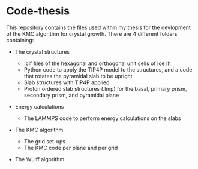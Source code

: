 # Code-thesis
This repository contains the files used within my thesis for the devlopment of the KMC algorithm for crystal growth. 
There are 4 different folders containing:

- The crystal structures
  * .cif files of the hexagonal and orthogonal unit cells of Ice Ih
  * Python code to apply the TIP4P model to the structures, and a code that rotates the pyramidal slab to be upright
  * Slab structures with TIP4P applied
  * Proton ordered slab structures (.lmp) for the basal, primary prism, secondary prism, and pyramidal plane


- Energy calculations
  * The LAMMPS code to perform energy calculations on the slabs

- The KMC algorithm
  * The grid set-ups
  * The KMC code per plane and per grid

- The Wulff algorithm
